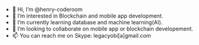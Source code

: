 - 👋 Hi, I’m @henry-coderoom
- 👀 I’m interested in Blockchain and mobile app development.
- 🌱 I’m currently learning database and machine learning(AI).
- 💞️ I’m looking to collaborate on mobile app or blockchain developement.
- 📫 You can reach me on Skype: legacyobi[a]gmail.com

<!---
Emperocrypto/Emperocrypto is a ✨ special ✨ repository because its `README.md` (this file) appears on your GitHub profile.
You can click the Preview link to take a look at your changes.
--->
